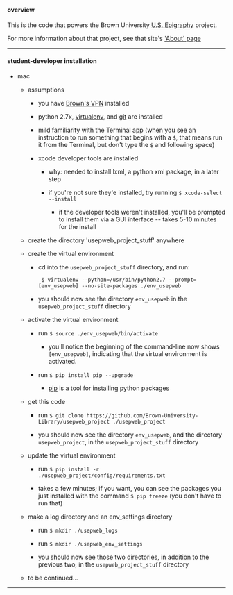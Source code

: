 #### overview

This is the code that powers the Brown University [U.S. Epigraphy](http://library.brown.edu/projects/usep/) project.

For more information about that project, see that site's ['About' page](http://library.brown.edu/projects/usep/about/)

---

#### student-developer installation

- mac

    - assumptions

        - you have [Brown's VPN](https://www.brown.edu/information-technology/software/catalog/vpn-f5-desktop-client) installed

        - python 2.7x, [virtualenv](https://virtualenv.pypa.io/en/stable/), and [git](https://git-scm.com/book/en/v2/Getting-Started-Installing-Git#Installing-on-Mac) are installed

        - mild familiarity with the Terminal app (when you see an instruction to run something that begins with a `$`, that means run it from the Terminal, but don't type the `$` and following space)

        - xcode developer tools are installed

            - why: needed to install lxml, a python xml package, in a later step

            - if you're not sure they'e installed, try running `$ xcode-select --install`

                - if the developer tools weren't installed, you'll be prompted to install them via a GUI interface -- takes 5-10 minutes for the install

    - create the directory 'usepweb_project_stuff' anywhere

    - create the virtual environment

        -  cd into the `usepweb_project_stuff` directory, and run:

                $ virtualenv --python=/usr/bin/python2.7 --prompt=[env_usepweb] --no-site-packages ./env_usepweb

        - you should now see the directory `env_usepweb` in the `usepweb_project_stuff` directory

    - activate the virtual environment

        - run `$ source ./env_usepweb/bin/activate`

            - you'll notice the beginning of the command-line now shows `[env_usepweb]`, indicating that the virtual environment is activated.

        - run `$ pip install pip --upgrade`

            - [pip](https://pypi.python.org/pypi/pip) is a tool for installing python packages

    - get this code

        - run `$ git clone https://github.com/Brown-University-Library/usepweb_project ./usepweb_project`

        - you should now see the directory `env_usepweb`, and the directory `usepweb_project`, in the `usepweb_project_stuff` directory

    - update the virtual environment

        - run `$ pip install -r ./usepweb_project/config/requirements.txt`

        - takes a few minutes; if you want, you can see the packages you just installed with the command `$ pip freeze` (you don't have to run that)

    - make a log directory and an env_settings directory

        - run `$ mkdir ./usepweb_logs`

        - run `$ mkdir ./usepweb_env_settings`

        - you should now see those two directories, in addition to the previous two, in the `usepweb_project_stuff` directory

    - to be continued...

---
